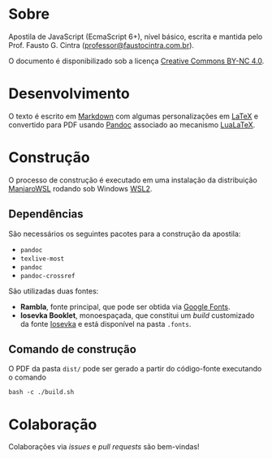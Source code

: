 # Sobre

Apostila de JavaScript (EcmaScript 6+), nível básico, escrita e mantida pelo Prof. Fausto G. Cintra (<professor@faustocintra.com.br>).

O documento é disponibilizado sob a licença [Creative Commons BY-NC 4.0](https://creativecommons.org/licenses/by-nc/4.0/deed.pt_BR).

# Desenvolvimento

O texto é escrito em [Markdown](https://daringfireball.net/projects/markdown/) com algumas personalizações em [LaTeX](https://www.latex-project.org/) e convertido para PDF usando [Pandoc](https://pandoc.org/) associado ao mecanismo [LuaLaTeX](http://www.luatex.org/).

# Construção

O processo de construção é executado em uma instalação da distribuição [ManjaroWSL](https://github.com/sileshn/ManjaroWSL) rodando sob Windows [WSL2](https://docs.microsoft.com/pt-br/windows/wsl/install-win10).

## Dependências

São necessários os seguintes pacotes para a construção da apostila:

* `pandoc`
* `texlive-most`
* `pandoc`
* `pandoc-crossref`

São utilizadas duas fontes:

* **Rambla**, fonte principal, que pode ser obtida via [Google Fonts](https://fonts.google.com/specimen/Rambla).
* **Iosevka Booklet**, monoespaçada, que constitui um *build* customizado da fonte [Iosevka](https://github.com/be5invis/Iosevka) e está disponível na pasta `.fonts`.

## Comando de construção

O PDF da pasta `dist/` pode ser gerado a partir do código-fonte executando o comando

`bash -c ./build.sh`

# Colaboração

Colaborações via *issues* e *pull requests* são bem-vindas!